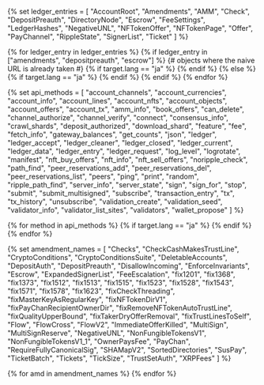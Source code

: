<!--{# Links within the dev portal #}-->


<!-- API object types -->
{% set ledger_entries = [ "AccountRoot", "Amendments", "AMM", "Check", "DepositPreauth", "DirectoryNode", "Escrow", "FeeSettings", "LedgerHashes", "NegativeUNL", "NFTokenOffer", "NFTokenPage", "Offer", "PayChannel", "RippleState", "SignerList", "Ticket" ] %}

{% for ledger_entry in ledger_entries %}
{% if ledger_entry in ["amendments", "depositpreauth", "escrow"] %}
  {# objects where the naive URL is already taken #}
  {% if target.lang == "ja" %}
  {% endif %}
{% else %}
  {% if target.lang == "ja" %}
  {% endif %}
{% endif %}
{% endfor %}


<!--{# Links to external sites #}-->


<!--{# rippled API methods #}-->
{% set api_methods = [ "account_channels", "account_currencies", "account_info", "account_lines", "account_nfts", "account_objects", "account_offers", "account_tx", "amm_info", "book_offers", "can_delete", "channel_authorize", "channel_verify", "connect", "consensus_info", "crawl_shards", "deposit_authorized", "download_shard", "feature", "fee", "fetch_info", "gateway_balances", "get_counts", "json", "ledger", "ledger_accept", "ledger_cleaner", "ledger_closed", "ledger_current", "ledger_data", "ledger_entry", "ledger_request", "log_level", "logrotate", "manifest", "nft_buy_offers", "nft_info", "nft_sell_offers", "noripple_check", "path_find", "peer_reservations_add", "peer_reservations_del", "peer_reservations_list", "peers", "ping", "print", "random", "ripple_path_find", "server_info", "server_state", "sign", "sign_for", "stop", "submit", "submit_multisigned", "subscribe", "transaction_entry", "tx", "tx_history", "unsubscribe", "validation_create", "validation_seed", "validator_info", "validator_list_sites", "validators", "wallet_propose" ] %}

{% for method in api_methods %}
{% if target.lang == "ja" %}
{% endif %}
{% endfor %}

<!--{# Amendment links #}-->
{% set amendment_names = [ "Checks", "CheckCashMakesTrustLine", "CryptoConditions", "CryptoConditionsSuite", "DeletableAccounts", "DepositAuth", "DepositPreauth", "DisallowIncoming", "EnforceInvariants", "Escrow", "ExpandedSignerList", "FeeEscalation", "fix1201", "fix1368", "fix1373", "fix1512", "fix1513", "fix1515", "fix1523", "fix1528", "fix1543", "fix1571", "fix1578", "fix1623", "fixCheckThreading", "fixMasterKeyAsRegularKey", "fixNFTokenDirV1", "fixPayChanRecipientOwnerDir", "fixRemoveNFTokenAutoTrustLine", "fixQualityUpperBound", "fixTakerDryOfferRemoval", "fixTrustLinesToSelf", "Flow", "FlowCross", "FlowV2", "ImmediateOfferKilled", "MultiSign", "MultiSignReserve", "NegativeUNL", "NonFungibleTokensV1", "NonFungibleTokensV1_1", "OwnerPaysFee", "PayChan", "RequireFullyCanonicalSig", "SHAMapV2", "SortedDirectories", "SusPay", "TicketBatch", "Tickets", "TickSize", "TrustSetAuth", "XRPFees" ] %}

{% for amd in amendment_names %}
{% endfor %}

